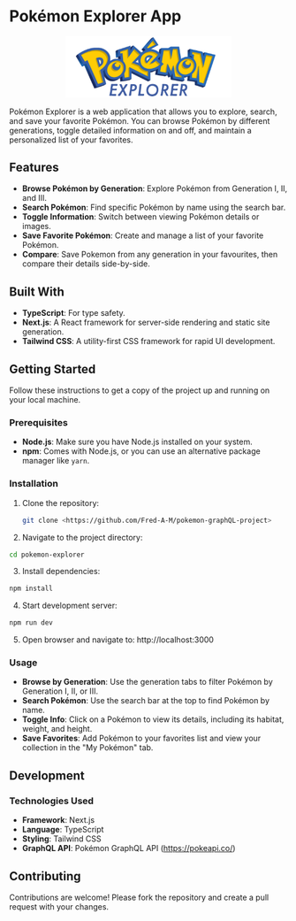 # Pokémon Explorer App

<p align="center">
  <img src="/public/PELogo.png" width="300">
</p>

Pokémon Explorer is a web application that allows you to explore, search, and save your favorite Pokémon. You can browse Pokémon by different generations, toggle detailed information on and off, and maintain a personalized list of your favorites.

## Features

- **Browse Pokémon by Generation**: Explore Pokémon from Generation I, II, and III.
- **Search Pokémon**: Find specific Pokémon by name using the search bar.
- **Toggle Information**: Switch between viewing Pokémon details or images.
- **Save Favorite Pokémon**: Create and manage a list of your favorite Pokémon.
- **Compare**: Save Pokemon from any generation in your favourites, then compare their details side-by-side.

## Built With

- **TypeScript**: For type safety.
- **Next.js**: A React framework for server-side rendering and static site generation.
- **Tailwind CSS**: A utility-first CSS framework for rapid UI development.

## Getting Started

Follow these instructions to get a copy of the project up and running on your local machine.

### Prerequisites

- **Node.js**: Make sure you have Node.js installed on your system.
- **npm**: Comes with Node.js, or you can use an alternative package manager like `yarn`.

### Installation

1. Clone the repository:

   ```bash
   git clone <https://github.com/Fred-A-M/pokemon-graphQL-project>
   ```

2. Navigate to the project directory:

```bash
cd pokemon-explorer
```

3. Install dependencies:

```bash
npm install
```

4. Start development server:

```bash
npm run dev
```

5. Open browser and navigate to:
   http://localhost:3000

### Usage

- **Browse by Generation**: Use the generation tabs to filter Pokémon by Generation I, II, or III.
- **Search Pokémon**: Use the search bar at the top to find Pokémon by name.
- **Toggle Info**: Click on a Pokémon to view its details, including its habitat, weight, and height.
- **Save Favorites**: Add Pokémon to your favorites list and view your collection in the "My Pokémon" tab.

## Development

### Technologies Used

- **Framework**: Next.js
- **Language**: TypeScript
- **Styling**: Tailwind CSS
- **GraphQL API**: Pokémon GraphQL API (https://pokeapi.co/)

## Contributing

Contributions are welcome! Please fork the repository and create a pull request with your changes.
